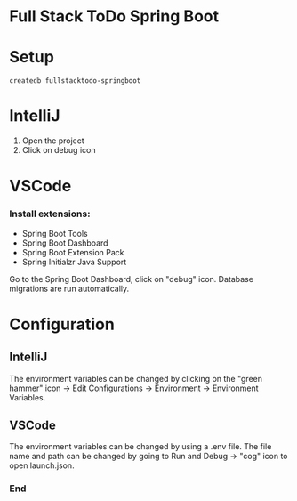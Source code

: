 # Full Stack  ToDo Spring Boot

# Setup

```
createdb fullstacktodo-springboot
```

# IntelliJ
1. Open the project
2. Click on debug icon


# VSCode

### Install extensions:
- Spring Boot Tools
- Spring Boot Dashboard
- Spring Boot Extension Pack
- Spring Initialzr Java Support

Go to the Spring Boot Dashboard, click on "debug" icon.
Database migrations are run automatically.


# Configuration

## IntelliJ

The environment variables can be changed by clicking on the "green hammer" icon -> Edit Configurations -> 
Environment -> Environment Variables.

## VSCode

The environment variables can be changed by using a .env file. The file name and path can be changed by going
to Run and Debug -> "cog" icon to open launch.json.

### End
